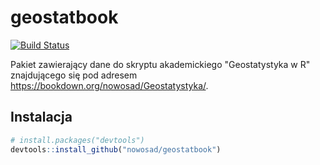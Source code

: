 # geostatbook

[![Build Status](https://travis-ci.org/Nowosad/geostatbook.png?branch=master)](https://travis-ci.org/Nowosad/geostatbook)

Pakiet zawierający dane do skryptu akademickiego "Geostatystyka w R" znajdującego się pod adresem https://bookdown.org/nowosad/Geostatystyka/.

## Instalacja

``` r
# install.packages("devtools")
devtools::install_github("nowosad/geostatbook")
```
